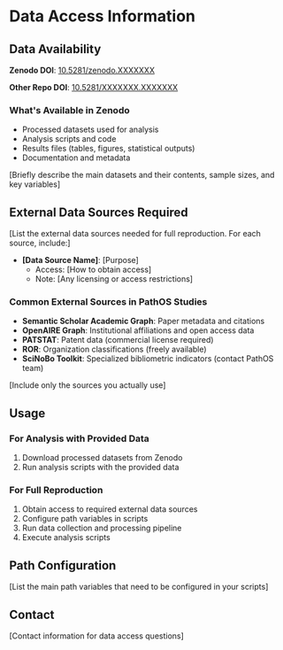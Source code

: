 # Data Access Information

## Data Availability

**Zenodo DOI**: [10.5281/zenodo.XXXXXXX](https://doi.org/10.5281/zenodo.XXXXXXX)

**Other Repo DOI**: [10.5281/XXXXXXX.XXXXXXX](https://doi.org/10.5281/XXXXXXX.XXXXXXX)

### What's Available in Zenodo
- Processed datasets used for analysis
- Analysis scripts and code
- Results files (tables, figures, statistical outputs)
- Documentation and metadata

[Briefly describe the main datasets and their contents, sample sizes, and key variables]

## External Data Sources Required

[List the external data sources needed for full reproduction. For each source, include:]
- **[Data Source Name]**: [Purpose]
  - Access: [How to obtain access]
  - Note: [Any licensing or access restrictions]

### Common External Sources in PathOS Studies
- **Semantic Scholar Academic Graph**: Paper metadata and citations
- **OpenAIRE Graph**: Institutional affiliations and open access data
- **PATSTAT**: Patent data (commercial license required)
- **ROR**: Organization classifications (freely available)
- **SciNoBo Toolkit**: Specialized bibliometric indicators (contact PathOS team)

[Include only the sources you actually use]

## Usage

### For Analysis with Provided Data
1. Download processed datasets from Zenodo
2. Run analysis scripts with the provided data

### For Full Reproduction
1. Obtain access to required external data sources
2. Configure path variables in scripts
3. Run data collection and processing pipeline
4. Execute analysis scripts

## Path Configuration

[List the main path variables that need to be configured in your scripts]

## Contact

[Contact information for data access questions]
